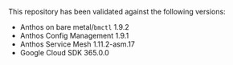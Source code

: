 This repository has been validated against the following versions:
- Anthos on bare metal/`bmctl` 1.9.2
- Anthos Config Management 1.9.1
- Anthos Service Mesh 1.11.2-asm.17
- Google Cloud SDK 365.0.0
